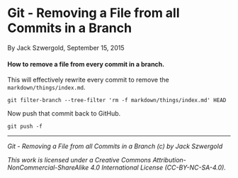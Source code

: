 # Git - Removing a File from all Commits in a Branch

By Jack Szwergold, September 15, 2015

#### How to remove a file from every commit in a branch.

This will effectively rewrite every commit to remove the `markdown/things/index.md`.

    git filter-branch --tree-filter 'rm -f markdown/things/index.md' HEAD

Now push that commit back to GitHub.

    git push -f

***

*Git - Removing a File from all Commits in a Branch (c) by Jack Szwergold*

*This work is licensed under a Creative Commons Attribution-NonCommercial-ShareAlike 4.0 International License (CC-BY-NC-SA-4.0).*
